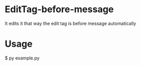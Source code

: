 # EditTag-before-message
It edits it that way the edit tag is before message automatically
# Usage 
$ py example.py <token> <channel> <message>
